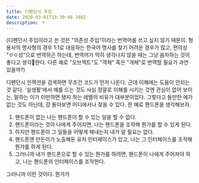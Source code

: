 ```yaml
---
title: 디펜던시 주입
date: 2020-03-01T13:39:48.340Z
description: ㅋ
---
```

(디펜던시 주입이라고 쓴 것은 "의존성 주입"이라는 번역어를 쓰고 싶지 않기 때문이. 형용사의 명사형의 경우 1:1로 대응하는 한국어 명사를 찾기 어려운 경우가 많고, 편의상 "ㅇㅇ성"으로 번역하곤 하는데, 번역어가 딱히 생각나지 않을 때는 그냥 음차하는 것이 좋다고 생각한다. 다른 예로 "오브젝트"도 "객체" 혹은 "개체"로 번역할 필요가 과연 있을까?)

디펜던시 인젝션을 검색하면 무조건 코드가 먼저 나온다. 근데 이해에는 도움이 안되는 것 같다. '실생활'에서 예를 드는 것도 사실 정말로 이해를 시키는 것엔 관심이 없어 보이는, 말하는 이가 이만하면 됐지 하는 레벨의 비유가 대부분이었다. 그렇다고 들만한 예가 없는 것도 아닌데, 걍 돌아보면 어디에서나 찾을 수 있다. 한 예로 핸드폰을 생각해보자.

1. 핸드폰이 없는 나는 핸드폰이 할 수 있는 일을 할 수 없다.
1. 핸드폰이라는 것이 나에게 주어지면, 나는 핸드폰을 조작해 뭔가를 할 수 있게 된다.
1. 하지만 핸드폰이 그 일들을 어떻게 해내는지 내가 알 필요는 없다.
1. 핸드폰엔 만든이가 노출해둔 유저 인터페이스가 있고, 나는 그 인터페이스를 조작해 뭔가를 하게 된다.
1. 그러니까 내가 핸드폰으로 할 수 있는 뭔가를 하려면, 핸드폰이 나에게 주어져야 하고, 나는 핸드폰의 인터페이스를 조작한다.

그러니까 이런 것이다. 뭔가가 
